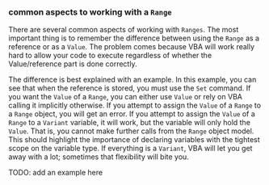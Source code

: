 ### common aspects to working with a `Range`

There are several common aspects of working with `Ranges`.  The most important thing is to remember the difference between using the `Range` as a reference or as a `Value`.  The problem comes because VBA will work really hard to allow your code to execute regardless of whether the Value/reference part is done correctly.

The difference is best explained with an example. In this example, you can see that when the reference is stored, you must use the `Set` command. If you want the `Value` of a `Range`, you can either use `Value` or rely on VBA calling it implicitly otherwise.  If you attempt to assign the `Value` of a `Range` to a `Range` object, you will get an error.  If you attempt to assign the `Value` of a `Range` to a `Variant` variable, it will work, but the variable will only hold the `Value`.  That is, you cannot make further calls from the `Range` object model.  This should highlight the importance of declaring variables with the tightest scope on the variable type.  If everything is a `Variant`, VBA will let you get away with a lot; sometimes that flexibility will bite you.

TODO: add an example here
